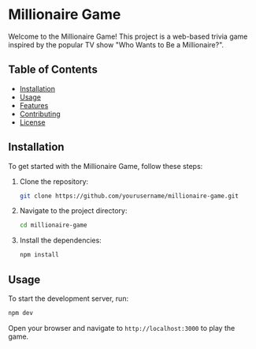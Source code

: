 # Millionaire Game

Welcome to the Millionaire Game! This project is a web-based trivia game inspired by the popular TV show "Who Wants to Be a Millionaire?".

## Table of Contents

- [Installation](#installation)
- [Usage](#usage)
- [Features](#features)
- [Contributing](#contributing)
- [License](#license)

## Installation

To get started with the Millionaire Game, follow these steps:

1. Clone the repository:
   ```bash
   git clone https://github.com/yourusername/millionaire-game.git
   ```
2. Navigate to the project directory:
   ```bash
   cd millionaire-game
   ```
3. Install the dependencies:
   ```bash
   npm install
   ```

## Usage

To start the development server, run:

```bash
npm dev
```

Open your browser and navigate to `http://localhost:3000` to play the game.
